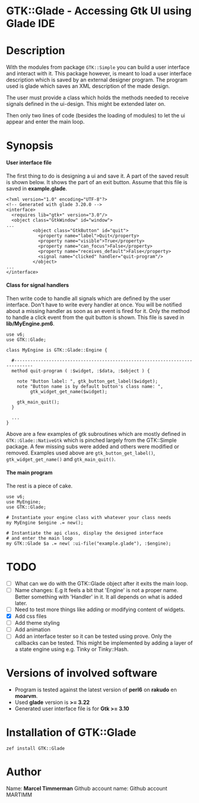 # GTK::Glade - Accessing Gtk UI using Glade IDE

<!--
[![Build Status](https://travis-ci.org/MARTIMM/gtk-glade.svg?branch=master)](https://travis-ci.org/MARTIMM/gtk-glade) [![AppVeyor Build Status](https://ci.appveyor.com/api/projects/status/6yaqqq9lgbq6nqot?svg=true&branch=master&passingText=Windows%20-%20OK&failingText=Windows%20-%20FAIL&pendingText=Windows%20-%20pending)](https://ci.appveyor.com/project/MARTIMM/gtk-glade/branch/master)
[![License](http://martimm.github.io/label/License-label.svg)](http://www.perlfoundation.org/artistic_license_2_0)
-->

# Description
With the modules from package `GTK::Simple` you can build a user interface and interact with it. This package however, is meant to load a user interface description which is saved by an external designer program. The program used is glade which saves an XML description of the made design.

The user must provide a class which holds the methods needed to receive signals defined in the ui-design. This might be extended later on.

Then only two lines of code (besides the loading of modules) to let the ui appear and enter the main loop.

# Synopsis

#### User interface file
The first thing to do is designing a ui and save it. A part of the saved result is shown below. It shows the part of an exit button. Assume that this file is saved in **example.glade**.
```
<?xml version="1.0" encoding="UTF-8"?>
<!-- Generated with glade 3.20.0 -->
<interface>
  <requires lib="gtk+" version="3.0"/>
  <object class="GtkWindow" id="window">
...
          <object class="GtkButton" id="quit">
            <property name="label">Quit</property>
            <property name="visible">True</property>
            <property name="can_focus">False</property>
            <property name="receives_default">False</property>
            <signal name="clicked" handler="quit-program"/>
          </object>
...
</interface>

```

#### Class for signal handlers
Then write code to handle all signals which are defined by the user interface. Don't have to write every handler at once. You will be notified about a missing handler as soon as an event is fired for it. Only the method to handle a click event from the quit button is shown. This file is saved in **lib/MyEngine.pm6**.

```
use v6;
use GTK::Glade;

class MyEngine is GTK::Glade::Engine {

  #-----------------------------------------------------------------------------
  method quit-program ( :$widget, :$data, :$object ) {

    note "Button label: ", gtk_button_get_label($widget);
    note "Button name is by default button's class name: ",
         gtk_widget_get_name($widget);

    gtk_main_quit();
  }

  ...
}

```
Above are a few examples of gtk subroutines which are mostly defined in ` GTK::Glade::NativeGtk` which is pinched largely from the GTK::Simple package. A few missing subs were added and others were modified or removed. Examples used above are `gtk_button_get_label()`, `gtk_widget_get_name()` and `gtk_main_quit()`.


#### The main program
The rest is a piece of cake.
```
use v6;
use MyEngine;
use GTK::Glade;

# Instantiate your engine class with whatever your class needs
my MyEngine $engine .= new();

# Instantiate the api class, display the designed interface
# and enter the main loop
my GTK::Glade $a .= new( :ui-file("example.glade"), :$engine);
```

# TODO

* [ ] What can we do with the GTK::Glade object after it exits the main loop.
* [ ] Name changes: E.g It feels a bit that 'Engine' is not a proper name. Better something with 'Handler' in it. It all depends on what is added later.
* [ ] Need to test more things like adding or modifying content of widgets.
* [x] Add css files
* [ ] Add theme styling
* [ ] Add animation
* [ ] Add an interface tester so it can be tested using prove. Only the callbacks can be tested. This might be implemented by adding a layer of a state engine using e.g. Tinky or Tinky::Hash.

# Versions of involved software

* Program is tested against the latest version of **perl6** on **rakudo** en **moarvm**.
* Used **glade** version is **>= 3.22**
* Generated user interface file is for **Gtk >= 3.10**


# Installation of GTK::Glade

`zef install GTK::Glade`


# Author

Name: **Marcel Timmerman**
Github account name: Github account MARTIMM


<!---- [refs] ----------------------------------------------------------------->
[release]: https://github.com/MARTIMM/gtk-glade/blob/master/doc/CHANGES.md

<!--
[todo]: https://github.com/MARTIMM/Library/blob/master/doc/TODO.md
[man]: https://github.com/MARTIMM/Library/blob/master/doc/manual.pdf
[requir]: https://github.com/MARTIMM/Library/blob/master/doc/requirements.pdf
-->

